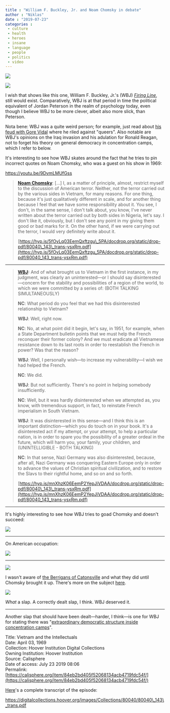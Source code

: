 ```yaml
---
title : "William F. Buckley, Jr. and Noam Chomsky in debate"
author : "Niklas"
date : "2019-07-23"
categories : 
 - culture
 - health
 - heroes
 - insane
 - language
 - people
 - politics
 - video
---
```


![](https://niklasblog.com/wp-content/chomskybuckleyinterview.jpg)

![](https://niklasblog.com/wp-content/buckleyjr.jpg)

I wish that shows like this one, William F. Buckley, Jr.'s (WBJ) _[Firing Line](https://en.wikipedia.org/wiki/Firing_Line_(TV_series))_, still would exist. Comparatively, WBJ is at that period in time the political equivalent of Jordan Peterson in the realm of psychology today, even though I believe WBJ to be more clever, albeit also more slick, than Peterson.

Nota bene: WBJ was a quite weird person; for example, just read about [his feud with Gore Vidal](https://en.wikipedia.org/wiki/William_F._Buckley_Jr.#Feud_with_Gore_Vidal) where he riled against "queers". Also notable are WBJ's opinions on the Iraq invasion and his adulation for Ronald Reagan, not to forget his theory on general democracy in concentration camps, which I refer to below.

It's interesting to see how WBJ skates around the fact that he tries to pin incorrect quotes on Noam Chomsky, who was a guest on his show in 1969:

https://youtu.be/9DvmLMUfGss

> **[Noam Chomsky](https://youtu.be/9DvmLMUfGss?t=1282)**: \[...\] I, as a matter of principle, almost, restrict myself to the discussion of American terror. Neither, not the terror carried out by the various sides in Vietnam, for many reasons. For one thing, because it's just qualitatively different in scale, and for another thing because I feel that we have some responsibility about it. You see, I don't, in the same sense, I don't talk about, you know, I've never written about the terror carried out by both sides in Nigeria, let's say. I don't like it, obviously, but I don't see any point in my giving them good or bad marks for it. On the other hand, if we were carrying out the terror, I would very definitely write about it.
> 
> [https://hyp.is/5fOvLq03EemQxftzgu\_5PA/docdrop.org/static/drop-pdf/80040\_143\_trans-ysxRm.pdf](https://hyp.is/5fOvLq03EemQxftzgu_5PA/docdrop.org/static/drop-pdf/80040_143_trans-ysxRm.pdf)

* * *

> **[WBJ](https://youtu.be/9DvmLMUfGss?t=1399):** And of what brought us to Vietnam in the first instance, in my judgment, was clearly an uninterested—or I should say disinterested—concern for the stability and possibilities of a region of the world, to which we were committed by a series of: (BOTH TALKING SIMULTANEOUSLY)  
>   
> **NC**: What period do you feel that we had this disinterested relationship to Vietnam?  
>   
> **WBJ**: Well, right now.  
>   
> **NC**: No, at what point did it begin, let's say, in 1951, for example, when a State Department bulletin points that we must help the French reconquer their former colony? And we must eradicate all Vietnamese resistance down to its last roots in order to reestablish the French in power? Was that the reason?  
>   
> **WBJ**: Well, I personally wish—to increase my vulnerability—I wish we had helped the French.  
>   
> **NC**: We did.  
>   
> **WBJ**: But not sufficiently. There's no point in helping somebody insufficiently.  
>   
> **NC**: Well, but it was hardly disinterested when we attempted as, you know, with tremendous support, in fact, to reinstate French imperialism in South Vietnam.  
>   
> **WBJ**: It was disinterested in this sense—and I think this is an important distinction—which you do touch on in your book. It's a disinterested act if my attempt, or your attempt, to help a particular nation, is in order to spare you the possibility of a greater ordeal in the future, which will harm you, your family, your children, and (UNINTELLIGIBLE - BOTH TALKING)  
>   
> **NC**: In that sense, Nazi Germany was also disinterested, because, after all, Nazi Germany was conquering Eastern Europe only in order to advance the values of Christian spiritual civilization, and to restore the Slavs to their rightful home, and so on and so forth.
> 
> [https://hyp.is/mnXhzK06EemP2YepJiVDAA/docdrop.org/static/drop-pdf/80040\_143\_trans-ysxRm.pdf](https://hyp.is/mnXhzK06EemP2YepJiVDAA/docdrop.org/static/drop-pdf/80040_143_trans-ysxRm.pdf)

* * *

It's highly interesting to see how WBJ tries to goad Chomsky and doesn't succeed:

[![](https://niklasblog.com/wp-content/Screenshot-2019-07-23-at-13.15.48.jpg)](https://hyp.is/dgp4nK07EemJjF-mIYeBXQ/docdrop.org/static/drop-pdf/80040_143_trans-ysxRm.pdf)

* * *

On American occupation:

[![](https://niklasblog.com/wp-content/Screenshot-2019-07-23-at-13.28.05.jpg)](https://hyp.is/IjXVwK09Eem69JfCZi9T9A/docdrop.org/static/drop-pdf/80040_143_trans-ysxRm.pdf)

* * *

[![](https://niklasblog.com/wp-content/Screenshot-2019-07-23-at-13.33.44.jpg)](https://hyp.is/okVcMK0-EempEL80jPI8Lg/docdrop.org/static/drop-pdf/80040_143_trans-ysxRm.pdf)

I wasn't aware of [the Berrigans of Catonsville](https://hyp.is/_jPR2K0_Eem4t-NnVpRVTA/docdrop.org/static/drop-pdf/80040_143_trans-ysxRm.pdf) and what they did until Chomsky brought it up. There's more on the subject [here](http://www.historyisaweapon.com/defcon1/berrigancatonsvillenine.html).

[![](https://niklasblog.com/wp-content/Screenshot-2019-07-23-at-13.59.45.jpg)](https://hyp.is/LlLKxq1BEemkJ8PQHoltnw/docdrop.org/static/drop-pdf/80040_143_trans-ysxRm.pdf)

_What_ a slap. A correctly dealt slap, I think. WBJ deserved it.

* * *

Another slap that should have been dealt—harder, I think—is one for WBJ for stating there was "[extraordinary democratic structure inside concentration camps](https://hyp.is/hrJx1K1CEem_XNcFHSVqEw/docdrop.org/static/drop-pdf/80040_143_trans-ysxRm.pdf)".

Title: Vietnam and the Intellectuals  
Date: April 03, 1969  
Collection: Hoover Institution Digital Collections  
Owning Institution: Hoover Institution  
Source: Calisphere  
Date of access: July 23 2019 08:06  
Permalink: [https://calisphere.org/item/84eb2bd405f52068134acb4719fdc54f/](https://calisphere.org/item/84eb2bd405f52068134acb4719fdc54f/)

[Here](https://digitalcollections.hoover.org/images/Collections/80040/80040_143_trans.pdf)'s a complete transcript of the episode:

https://digitalcollections.hoover.org/images/Collections/80040/80040\_143\_trans.pdf
